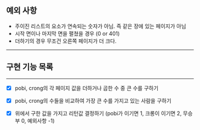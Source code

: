 

## 예외 사항
* 주이진 리스트의 요소가 연속되는 숫자가 아님. 즉 같은 장에 있는 페이지가 아님
* 시작 면이나 마지막 면을 펼쳤을 경우 (0 or 401)
* 더하기의 경우 무조건 오른쪽 페이지가 더 크다.
<hr/>


## 구현 기능 목록
<hr/>

+ [x] pobi, crong의 각 페이지 값을 더하거나 곱한 수 중 큰 수를 구하기
+ [x] pobi, crong의 수들을 비교하여 가장 큰 수를 가지고 있는 사람을 구하기
+ [x] 위에서 구한 값을 가지고 리턴값 결정하기 (pobi가 이기면 1, 크롱이 이기면 2, 무승부 0, 예외사항 -1)

